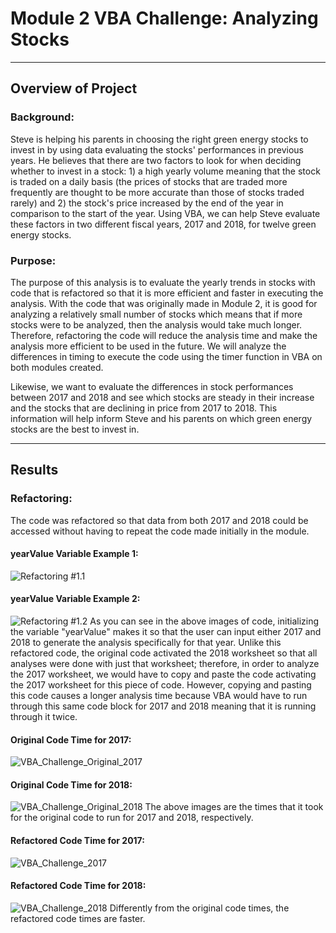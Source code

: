 # Module 2 VBA Challenge: Analyzing Stocks
---
## Overview of Project
### Background:
Steve is helping his parents in choosing the right green energy stocks to invest in by using data evaluating the stocks' performances in previous years. He believes that there are two factors to look for when deciding whether to invest in a stock: 1) a high yearly volume meaning that the stock is traded on a daily basis (the prices of stocks that are traded more frequently are thought to be more accurate than those of stocks traded rarely) and 2) the stock's price increased by the end of the year in comparison to the start of the year. Using VBA, we can help Steve evaluate these factors in two different fiscal years, 2017 and 2018, for twelve green energy stocks.
### Purpose:
The purpose of this analysis is to evaluate the yearly trends in stocks with code that is refactored so that it is more efficient and faster in executing the analysis. With the code that was originally made in Module 2, it is good for analyzing a relatively small number of stocks which means that if more stocks were to be analyzed, then the analysis would take much longer. Therefore, refactoring the code will reduce the analysis time and make the analysis more efficient to be used in the future. We will analyze the differences in timing to execute the code using the timer function in VBA on both modules created.

Likewise, we want to evaluate the differences in stock performances between 2017 and 2018 and see which stocks are steady in their increase and the stocks that are declining in price from 2017 to 2018. This information will help inform Steve and his parents on which green energy stocks are the best to invest in.

---
## Results
### Refactoring:
The code was refactored so that data from both 2017 and 2018 could be accessed without having to repeat the code made initially in the module.
#### yearValue Variable Example 1:
![Refactoring #1.1](https://github.com/mbroad1/stock-analysis/blob/main/VBA%20Challenge%20Resources/Refactoring%20%231.1.png)
#### yearValue Variable Example 2:
![Refactoring #1.2](https://github.com/mbroad1/stock-analysis/blob/main/VBA%20Challenge%20Resources/Refactoring%20%231.2.png)
As you can see in the above images of code, initializing the variable "yearValue" makes it so that the user can input either 2017 and 2018 to generate the analysis specifically for that year. Unlike this refactored code, the original code activated the 2018 worksheet so that all analyses were done with just that worksheet; therefore, in order to analyze the 2017 worksheet, we would have to copy and paste the code activating the 2017 worksheet for this piece of code. However, copying and pasting this code causes a longer analysis time because VBA would have to run through this same code block for 2017 and 2018 meaning that it is running through it twice.
#### Original Code Time for 2017:
![VBA_Challenge_Original_2017](https://github.com/mbroad1/stock-analysis/blob/main/VBA%20Challenge%20Resources/VBA_Challenge_2017_Original.png)
#### Original Code Time for 2018:
![VBA_Challenge_Original_2018](https://github.com/mbroad1/stock-analysis/blob/main/VBA%20Challenge%20Resources/VBA_Challenge_2018_Original.png)
The above images are the times that it took for the original code to run for 2017 and 2018, respectively.
#### Refactored Code Time for 2017:
![VBA_Challenge_2017](https://github.com/mbroad1/stock-analysis/blob/main/VBA%20Challenge%20Resources/VBA_Challenge_2017.png)
#### Refactored Code Time for 2018:
![VBA_Challenge_2018](https://github.com/mbroad1/stock-analysis/blob/main/VBA%20Challenge%20Resources/VBA_Challenge_2018.png)
Differently from the original code times, the refactored code times are faster.
